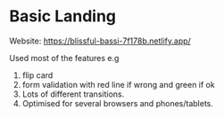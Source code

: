 # Basic Landing

Website: https://blissful-bassi-7f178b.netlify.app/

Used most of the features e.g 
1. flip card 
2. form validation with red line if wrong and green if ok
3. Lots of different transitions.
4. Optimised for several browsers and phones/tablets.
